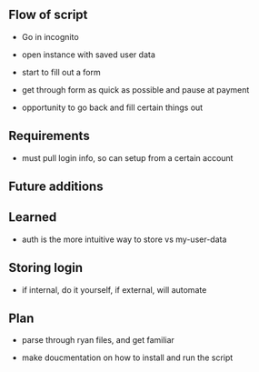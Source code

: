 ## Flow of script 
- Go in incognito

- open instance with saved user data 
- start to fill out a form 
- get through form as quick as possible and pause at payment 
- opportunity to go back and fill certain things out 


## Requirements
- must pull login info, so can setup from a certain account

## Future additions 

## Learned 
  - auth is the more intuitive way to store vs my-user-data

## Storing login 
  - if internal, do it yourself, if external, will automate

## Plan
- parse through ryan files, and get familiar 

- make doucmentation on how to install and run the script   
